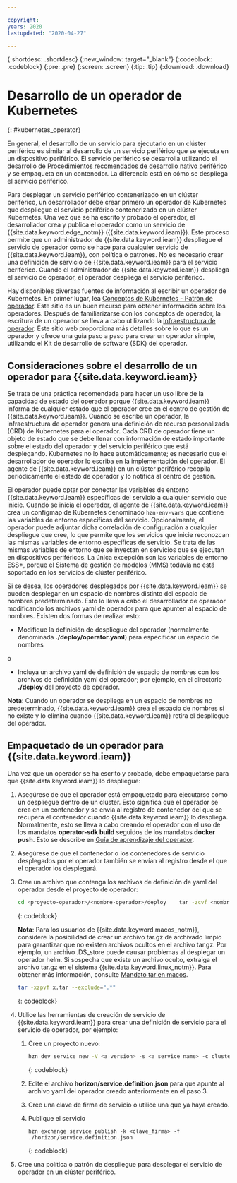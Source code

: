 ```yaml
---

copyright:
years: 2020
lastupdated: "2020-04-27"

---
```


{:shortdesc: .shortdesc}
{:new_window: target="_blank"}
{:codeblock: .codeblock}
{:pre: .pre}
{:screen: .screen}
{:tip: .tip}
{:download: .download}

# Desarrollo de un operador de Kubernetes
{: #kubernetes_operator}

En general, el desarrollo de un servicio para ejecutarlo en un clúster periférico es similar al desarrollo de un servicio periférico que se ejecuta en un dispositivo periférico. El servicio periférico se desarrolla utilizando el desarrollo de [Procedimientos recomendados de desarrollo nativo periférico](../OH/docs/developing/best_practices.md) y se empaqueta en un contenedor. La diferencia está en cómo se despliega el servicio periférico.

Para desplegar un servicio periférico contenerizado en un clúster periférico, un desarrollador debe crear
primero un operador de Kubernetes que despliegue el servicio periférico contenerizado en un clúster
Kubernetes. Una vez que se ha escrito y probado el operador, el desarrollador crea y publica el operador como
un servicio de {{site.data.keyword.edge_notm}} ({{site.data.keyword.ieam}}). Este proceso permite que un administrador de {{site.data.keyword.ieam}} despliegue el servicio de operador como se hace para cualquier servicio de {{site.data.keyword.ieam}}, con política o patrones. No es necesario crear una definición de servicio de {{site.data.keyword.ieam}} para el servicio periférico. Cuando el administrador de {{site.data.keyword.ieam}} despliega el servicio de operador, el operador despliega el servicio periférico.

Hay disponibles diversas fuentes de información al escribir un operador de Kubernetes. En primer lugar, lea [Conceptos de Kubernetes - Patrón de operador](https://kubernetes.io/docs/concepts/extend-kubernetes/operator/). Este sitio es un buen recurso para obtener información sobre los operadores. Después de familiarizarse con los conceptos de operador, la escritura de un operador se lleva a cabo utilizando la [Infraestructura de operador](https://operatorframework.io/). Este sitio web proporciona más detalles sobre lo que es un operador y ofrece una guía paso a paso para crear un operador simple, utilizando el Kit de desarrollo de software (SDK) del operador.

## Consideraciones sobre el desarrollo de un operador para {{site.data.keyword.ieam}}

Se trata de una práctica recomendada para hacer un uso libre de la capacidad de estado del operador porque {{site.data.keyword.ieam}} informa de cualquier estado que el operador cree en el centro de gestión de {{site.data.keyword.ieam}}. Cuando se escribe un operador, la infraestructura de operador genera una definición de recurso personalizada (CRD) de Kubernetes para el operador. Cada CRD de operador tiene un objeto de estado que se debe llenar con información de estado importante sobre el estado del operador y del servicio periférico que está desplegando. Kubernetes no lo hace automáticamente; es necesario que el desarrollador de operador lo escriba en la implementación del operador. El agente de {{site.data.keyword.ieam}} en un clúster periférico recopila periódicamente el estado de operador y lo notifica al centro de gestión.

El operador puede optar por conectar las variables de entorno {{site.data.keyword.ieam}} específicas del servicio a cualquier servicio que inicie. Cuando se inicia el operador, el agente de {{site.data.keyword.ieam}} crea un configmap de Kubernetes denominado `hzn-env-vars` que contiene las variables de entorno específicas del servicio. Opcionalmente, el operador puede adjuntar dicha correlación de configuración a cualquier despliegue que cree, lo que permite que los servicios que inicie reconozcan las mismas variables de entorno específicas de servicio. Se trata de las mismas variables de entorno que se inyectan en servicios que se ejecutan en dispositivos periféricos. La única excepción son las variables de entorno ESS*, porque el Sistema de gestión de modelos (MMS) todavía no está soportado en los servicios de clúster periférico.

Si se desea, los operadores desplegados por {{site.data.keyword.ieam}} se pueden desplegar en un espacio de nombres distinto del espacio de nombres predeterminado. Esto lo lleva a cabo el desarrollador de operador modificando los archivos yaml de operador para que apunten al espacio de nombres. Existen dos formas de realizar esto:

* Modifique la definición de despliegue del operador (normalmente denominada **./deploy/operator.yaml**) para especificar un espacio de nombres

o

* Incluya un archivo yaml de definición de espacio de nombres con los archivos de definición yaml del operador; por ejemplo, en el directorio **./deploy** del proyecto de operador.

**Nota**: Cuando un operador se despliega en un espacio de nombres no predeterminado, {{site.data.keyword.ieam}} crea el espacio de nombres si no existe y lo elimina cuando {{site.data.keyword.ieam}} retira el despliegue del operador.

## Empaquetado de un operador para {{site.data.keyword.ieam}}

Una vez que un operador se ha escrito y probado, debe empaquetarse para que {{site.data.keyword.ieam}} lo despliegue:

1. Asegúrese de que el operador está empaquetado para ejecutarse como un despliegue dentro de un clúster. Esto significa que el operador se crea en un contenedor y se envía al registro de contenedor del que se recupera el contenedor cuando {{site.data.keyword.ieam}} lo despliega. Normalmente, esto se lleva a cabo creando el operador con el uso de los mandatos **operator-sdk build** seguidos de los mandatos **docker push**. Esto se describe en [Guía de aprendizaje del operador](https://sdk.operatorframework.io/docs/building-operators/golang/tutorial/#2-run-as-a-deployment-inside-the-cluster).

2. Asegúrese de que el contenedor o los contenedores de servicio desplegados por el operador también se envían al registro desde el que el operador los desplegará.

3. Cree un archivo que contenga los archivos de definición de yaml del operador desde el proyecto de operador:

   ```bash
   cd <proyecto-operador>/<nombre-operador>/deploy    tar -zcvf <nombre-archivo>.tar.gz ./*
   ```
   {: codeblock}

   **Nota**: Para los usuarios de {{site.data.keyword.macos_notm}}, considere la posibilidad de crear un archivo tar.gz de archivado limpio para garantizar que no existen archivos ocultos en el archivo tar.gz. Por ejemplo, un archivo .DS_store puede causar problemas al desplegar un operador helm. Si sospecha que existe un archivo oculto, extraiga el archivo tar.gz en el sistema {{site.data.keyword.linux_notm}}. Para obtener más información, consulte [Mandato tar en macos](https://stackoverflow.com/questions/8766730/tar-command-in-mac-os-x-adding-hidden-files-why).

   ```bash
   tar -xzpvf x.tar --exclude=".*"
   ```
   {: codeblock}

4. Utilice las herramientas de creación de servicio de {{site.data.keyword.ieam}} para crear una definición de servicio para el servicio de operador, por ejemplo:

   1. Cree un proyecto nuevo:

      ```bash
      hzn dev service new -V <a version> -s <a service name> -c cluster
      ```
      {: codeblock}

   2. Edite el archivo **horizon/service.definition.json** para que apunte al archivo yaml del operador creado anteriormente en el paso 3.

   3. Cree una clave de firma de servicio o utilice una que ya haya creado.

   4. Publique el servicio

      ```
      hzn exchange service publish -k <clave_firma> -f ./horizon/service.definition.json
      ```
      {: codeblock}

5. Cree una política o patrón de despliegue para desplegar el servicio de operador en un clúster periférico.

